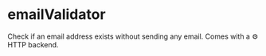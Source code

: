 # emailValidator
 Check if an email address exists without sending any email. Comes with a ⚙️ HTTP backend.
